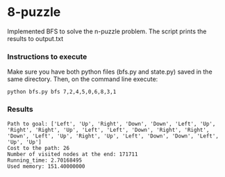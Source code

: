 # 8-puzzle

Implemented BFS to solve the n-puzzle problem. The script prints the results to output.txt

### Instructions to execute

Make sure you have both python files (bfs.py and state.py) saved in the same directory. Then, on the command line execute:
```
python bfs.py bfs 7,2,4,5,0,6,8,3,1
```
### Results
```
Path to goal: ['Left', 'Up', 'Right', 'Down', 'Down', 'Left', 'Up', 'Right', 'Right', 'Up', 'Left', 'Left', 'Down', 'Right', 'Right', 'Down', 'Left', 'Up', 'Right', 'Up', 'Left', 'Down', 'Down', 'Left', 'Up', 'Up']
Cost to the path: 26
Number of visited nodes at the end: 171711
Running_time: 2.70168495
Used memory: 151.40000000
```
